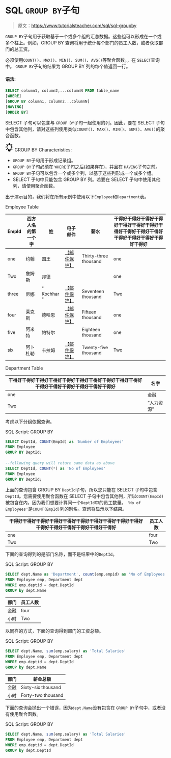 # SQL `GROUP BY`子句

> 原文：<https://www.tutorialsteacher.com/sql/sql-groupby>

`GROUP BY`子句用于获取基于一个或多个组的汇总数据。这些组可以形成在一个或多个柱上。例如，GROUP BY 查询将用于统计每个部门的员工人数，或者获取部门的总工资。

必须使用`COUNT()`、`MAX()`、`MIN()`、`SUM()`、`AVG()`等聚合函数。，在 `SELECT`查询中。 `GROUP BY`子句的结果为 GROUP BY 列的每个值返回一行。

#### 语法:

```sql
SELECT column1, column2,...columnN FROM table_name
[WHERE]
[GROUP BY column1, column2...columnN]
[HAVING]
[ORDER BY] 
```

SELECT 子句可以包含与 `GROUP BY`子句一起使用的列。因此，要在 SELECT 子句中包含其他列，请对这些列使用类似`COUNT()`、`MAX()`、`MIN()`、`SUM()`、`AVG()`的聚合函数。

![](img/85db52f5404f0c468e1b194aa487d6a1.png)  GROUP BY Characteristics:

*   `GROUP BY`子句用于形成记录组。
*   `GROUP BY`子句必须在 `WHERE`子句之后(如果存在)，并且在 `HAVING`子句之前。
*   `GROUP BY`子句可以包含一个或多个列，以基于这些列形成一个或多个组。
*   SELECT 子句中只能包含 GROUP BY 列。若要在 SELECT 子句中使用其他列，请使用聚合函数。

出于演示目的，我们将在所有示例中使用以下`Employee`和`Department`表。

Employee Table

| EmpId | 西方人名的第一个字 | 姓 | 电子邮件 | 薪水 | 干得好干得好干得好干得好干得好干得好干得好干得好干得好干得好干得好干得好干得好干得好干得好干得好 |
| --- | --- | --- | --- | --- | --- |
| one | 约翰 | 国王 | [【邮件保护】](/cdn-cgi/l/email-protection) | Thirty-three thousand | one |
| Two | 詹姆斯 | 邦德 |  |  | one |
| three | 尼娜 | " Kochhar " | [【邮件保护】](/cdn-cgi/l/email-protection) | Seventeen thousand | Two |
| four | 莱克斯 | 德哈恩 | [【邮件保护】](/cdn-cgi/l/email-protection) | Fifteen thousand | one |
| five | 阿米特 | 帕特尔 |  | Eighteen thousand | one |
| six | 阿卜杜勒 | 卡拉姆 | [【邮件保护】](/cdn-cgi/l/email-protection) | Twenty-five thousand | Two |

Department Table

| 干得好干得好干得好干得好干得好干得好干得好干得好干得好干得好干得好干得好干得好干得好干得好干得好 | 名字 |
| --- | --- |
| one | 金融 |
| Two | “人力资源” |

考虑以下分组依据查询。

SQL Script: GROUP BY 

```sql
SELECT DeptId, COUNT(EmpId) as 'Number of Employees' 
FROM Employee
GROUP BY DeptId;

--following query will return same data as above
SELECT DeptId, COUNT(*) as 'No of Employees' 
FROM Employee
GROUP BY DeptId; 
```

上面的查询包含 GROUP BY `DeptId`子句，所以您只能在 SELECT 子句中包含`DeptId`。您需要使用聚合函数在 SELECT 子句中包含其他列，所以`COUNT(EmpId)`被包含在内，因为我们想要计算同一个`DeptId`中的员工数量。 `'No of Employees'`是`COUNT(EmpId)`列的别名。查询将显示以下结果。

| 干得好干得好干得好干得好干得好干得好干得好干得好干得好干得好干得好干得好干得好干得好干得好干得好 | 员工人数 |
| --- | --- |
| one | four |
| Two | Two |

下面的查询得到的是部门名称，而不是结果中的`DeptId`。

SQL Script: GROUP BY 

```sql
SELECT dept.Name as 'Department', count(emp.empid) as 'No of Employees'
FROM Employee emp, Department dept
WHERE emp.deptid = dept.DeptId
GROUP by dept.Name 
```

| 部门 | 员工人数 |
| --- | --- |
| 金融 | four |
| 小时 | Two |

以同样的方式，下面的查询得到部门的工资总额。

SQL Script: GROUP BY 

```sql
SELECT dept.Name, sum(emp.salary) as 'Total Salaries'
FROM Employee emp, Department dept
WHERE emp.deptid = dept.DeptId
GROUP by dept.Name 
```

| 部门 | 薪金总额 |
| --- | --- |
| 金融 | Sixty-six thousand |
| 小时 | Forty-two thousand |

下面的查询会抛出一个错误，因为`dept.Name`没有包含在 `GROUP BY`子句中，或者没有使用聚合函数。

SQL Script: GROUP BY 

```sql
SELECT dept.Name, sum(emp.salary) as 'Total Salaries'
FROM Employee emp, Department dept
WHERE emp.deptid = dept.DeptId
GROUP by dept.DeptId 
```

